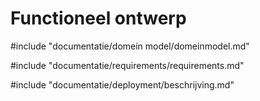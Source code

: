 # Functioneel ontwerp

<!-- toc -->

#include "documentatie/domein model/domeinmodel.md"

#include "documentatie/requirements/requirements.md"

#include "documentatie/deployment/beschrijving.md"

